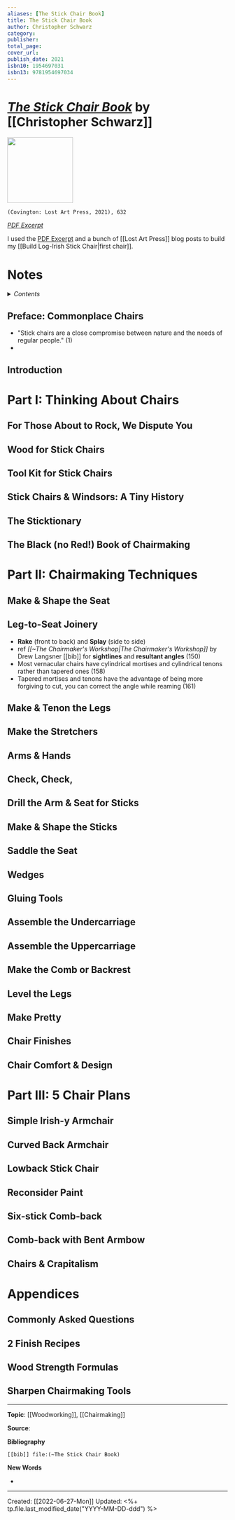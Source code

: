 ```yaml
---
aliases: [The Stick Chair Book]
title: The Stick Chair Book
author: Christopher Schwarz
category: 
publisher: 
total_page: 
cover_url: 
publish_date: 2021
isbn10: 1954697031
isbn13: 9781954697034
---
```

# [*The Stick Chair Book*](https://lostartpress.com/products/the-stick-chair-book) by [[Christopher Schwarz]]

<img src="https://cdn.shopify.com/s/files/1/0306/3197/products/SCB_cover_whitebackgroundIMG_0905_1728x.jpg?v=1636639107" width=150>

`(Covington: Lost Art Press, 2021), 632`

*[PDF Excerpt](https://blog.lostartpress.com/wp-content/uploads/2022/05/Stick-Chair_excerpt.pdf)*

I used the [PDF Excerpt](https://blog.lostartpress.com/wp-content/uploads/2022/05/Stick-Chair_excerpt.pdf) and a bunch of [[Lost Art Press]] blog posts to build my [[Build Log-Irish Stick Chair|first chair]]. 

# Notes

<details>
 <summary><i>Contents</i></summary>
<!-- MarkdownTOC autolink="true" -->

- [Preface: Commonplace Chairs](#preface-commonplace-chairs)
- [Introduction](#introduction)
- [Part I: Thinking About Chairs](#part-i-thinking-about-chairs)
- [For Those About to Rock, We Dispute You](#for-those-about-to-rock-we-dispute-you)
- [Wood for Stick Chairs](#wood-for-stick-chairs)
- [Tool Kit for Stick Chairs](#tool-kit-for-stick-chairs)
- [Stick Chairs & Windsors: A Tiny History](#stick-chairs--windsors-a-tiny-history)
- [The Sticktionary](#the-sticktionary)
- [The Black \(no Red!\) Book of Chairmaking](#the-black-no-red-book-of-chairmaking)
- [Part II: Chairmaking Techniques](#part-ii-chairmaking-techniques)
- [Make & Shape the Seat](#make--shape-the-seat)
- [Leg-to-Seat Joinery](#leg-to-seat-joinery)
- [Make & Tenon the Legs](#make--tenon-the-legs)
- [Make the Stretchers](#make-the-stretchers)
- [Arms & Hands](#arms--hands)
- [Check, Check,](#check-check)
- [Drill the Arm & Seat for Sticks](#drill-the-arm--seat-for-sticks)
- [Make & Shape the Sticks](#make--shape-the-sticks)
- [Saddle the Seat](#saddle-the-seat)
- [Wedges](#wedges)
- [Gluing Tools](#gluing-tools)
- [Assemble the Undercarriage](#assemble-the-undercarriage)
- [Assemble the Uppercarriage](#assemble-the-uppercarriage)
- [Make the Comb or Backrest](#make-the-comb-or-backrest)
- [Level the Legs](#level-the-legs)
- [Make Pretty](#make-pretty)
- [Chair Finishes](#chair-finishes)
- [Chair Comfort & Design](#chair-comfort--design)
- [Part III: 5 Chair Plans](#part-iii-5-chair-plans)
- [Simple Irish-y Armchair](#simple-irish-y-armchair)
- [Curved Back Armchair](#curved-back-armchair)
- [Lowback Stick Chair](#lowback-stick-chair)
- [Reconsider Paint](#reconsider-paint)
- [Six-stick Comb-back](#six-stick-comb-back)
- [Comb-back with Bent Armbow](#comb-back-with-bent-armbow)
- [Chairs & Crapitalism](#chairs--crapitalism)
- [Appendices](#appendices)
- [Commonly Asked Questions](#commonly-asked-questions)
- [2 Finish Recipes](#2-finish-recipes)
- [Wood Strength Formulas](#wood-strength-formulas)
- [Sharpen Chairmaking Tools](#sharpen-chairmaking-tools)

<!-- /MarkdownTOC -->
</details>

## Preface: Commonplace Chairs
- "Stick chairs are a close compromise between nature and the needs of regular people." (1)
- 

## Introduction



# Part I: Thinking About Chairs

## For Those About to Rock, We Dispute You 

## Wood for Stick Chairs 

## Tool Kit for Stick Chairs

## Stick Chairs & Windsors: A Tiny History 

## The Sticktionary 

## The Black (no Red!) Book of Chairmaking 




# Part II: Chairmaking Techniques

## Make & Shape the Seat

## Leg-to-Seat Joinery 
- **Rake** (front to back) and **Splay** (side to side)
- ref *[[~The Chairmaker's Workshop|The Chairmaker's Workshop]]* by Drew Langsner [[bib]] for **sightlines** and **resultant angles** (150) 
- Most vernacular chairs have cylindrical mortises and cylindrical tenons rather than tapered ones (158)
- Tapered mortises and tenons have the advantage of being more forgiving to cut, you can correct the angle while reaming (161)

## Make & Tenon the Legs 

## Make the Stretchers 

## Arms & Hands 

## Check, Check, 

## Drill the Arm & Seat for Sticks 

## Make & Shape the Sticks 

## Saddle the Seat 

## Wedges 

## Gluing Tools 

## Assemble the Undercarriage 

## Assemble the Uppercarriage 

## Make the Comb or Backrest 

## Level the Legs 

## Make Pretty 

## Chair Finishes 

## Chair Comfort & Design 




# Part III: 5 Chair Plans

## Simple Irish-y Armchair

## Curved Back Armchair 

## Lowback Stick Chair 

## Reconsider Paint 

## Six-stick Comb-back 

## Comb-back with Bent Armbow 

## Chairs & Crapitalism 



# Appendices

## Commonly Asked Questions

## 2 Finish Recipes

## Wood Strength Formulas

## Sharpen Chairmaking Tools


--- 
**Topic**: [[Woodworking]], [[Chairmaking]]

**Source**: 

**Bibliography**

```query
[[bib]] file:(~The Stick Chair Book)
```
 

**New Words**

- 

---
Created: [[2022-06-27-Mon]]
Updated: <%+ tp.file.last_modified_date("YYYY-MM-DD-ddd") %>
